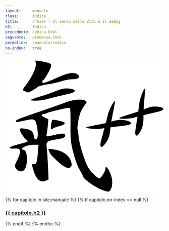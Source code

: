```yaml
---
layout:     manuale
class:      indice
title:      C'hi++ - Il senso della Vita è il debug
h2:         Indice
precedente: dedica.html
seguente:   premessa.html
permalink:  /manuale/indice
no-index:   true
---
```


<a class="logo" href="/manuale/"><img class="logo" alt="C'hi++" title="C'hi plus plus" src="/assets/img/chi-plus-plus.png"></a>
<section class="indice">
    {% for capitolo in site.manuale %}
        {% if capitolo.no-index == null %}
        <h3 {% if capitolo.bozza %}class="bozza"{% endif %} >
            <a href="{{ capitolo.url }}">
                {{ capitolo.h2 }}
            </a>
        </h3>
        {% endif %}
    {% endfor %}
    <h3 class="home">
        <a href="/" title="Torna alla home-page"><i class="fa fa-home fa-2x" aria-hidden="true"></i></a>
    </h3>
</section>
